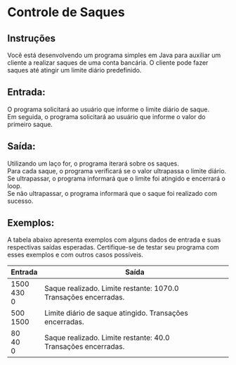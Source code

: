 # Controle de Saques
## Instruções
Você está desenvolvendo um programa simples em Java para auxiliar um cliente a realizar saques de uma conta bancária. O cliente pode fazer saques até atingir um limite diário predefinido.

## Entrada:
O programa solicitará ao usuário que informe o limite diário de saque.  
Em seguida, o programa solicitará ao usuário que informe o valor do primeiro saque.

## Saída:
Utilizando um laço for, o programa iterará sobre os saques.  
Para cada saque, o programa verificará se o valor ultrapassa o limite diário.  
Se ultrapassar, o programa informará que o limite foi atingido e encerrará o loop.  
Se não ultrapassar, o programa informará que o saque foi realizado com sucesso.

## Exemplos:
A tabela abaixo apresenta exemplos com alguns dados de entrada e suas respectivas saídas esperadas. Certifique-se de testar seu programa com esses exemplos e com outros casos possíveis.

| Entrada | Saída |
| ------- | ----- |
| 1500<br>430<br>0 | Saque realizado. Limite restante: 1070.0<br>Transações encerradas. |
| 500<br>1500 | Limite diário de saque atingido. Transações encerradas. |
| 80<br>40<br>0 | Saque realizado. Limite restante: 40.0<br>Transações encerradas. |
